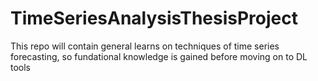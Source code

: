 # TimeSeriesAnalysisThesisProject
This repo will contain general learns on techniques of time series forecasting, so fundational knowledge is gained before moving on to DL tools 
